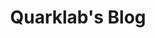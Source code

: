 ---
title: Quarklab's Blog
description: Blog from Quarkslab.
url: https://blog.quarkslab.com/
image:
    # url: '/assets/images/cafe.png'
    # alt: 'Cafe'
tags: ['blog']
pubDate: 2023-11-15
draft: false
---